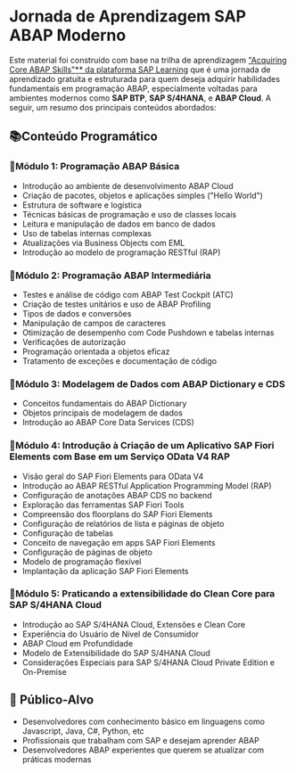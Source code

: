 # Jornada de Aprendizagem SAP ABAP Moderno

Este material foi construído com base na trilha de aprendizagem ["Acquiring Core ABAP Skills"** da plataforma SAP Learning](https://learning.sap.com/learning-journeys/acquire-core-abap-skills) que é uma jornada de aprendizado gratuita e estruturada para quem deseja adquirir habilidades fundamentais em programação ABAP, especialmente voltadas para ambientes modernos como **SAP BTP**, **SAP S/4HANA**, e **ABAP Cloud**. A seguir, um resumo dos principais conteúdos abordados:

## 📚Conteúdo Programático

### 🔹Módulo 1: Programação ABAP Básica
- Introdução ao ambiente de desenvolvimento ABAP Cloud
- Criação de pacotes, objetos e aplicações simples ("Hello World")
- Estrutura de software e logística
- Técnicas básicas de programação e uso de classes locais
- Leitura e manipulação de dados em banco de dados
- Uso de tabelas internas complexas
- Atualizações via Business Objects com EML
- Introdução ao modelo de programação RESTful (RAP)

### 🔹Módulo 2: Programação ABAP Intermediária
- Testes e análise de código com ABAP Test Cockpit (ATC)
- Criação de testes unitários e uso de ABAP Profiling
- Tipos de dados e conversões
- Manipulação de campos de caracteres
- Otimização de desempenho com Code Pushdown e tabelas internas
- Verificações de autorização
- Programação orientada a objetos eficaz
- Tratamento de exceções e documentação de código

### 🔹Módulo 3: Modelagem de Dados com ABAP Dictionary e CDS
- Conceitos fundamentais do ABAP Dictionary
- Objetos principais de modelagem de dados
- Introdução ao ABAP Core Data Services (CDS)

### 🔹Módulo 4: Introdução à Criação de um Aplicativo SAP Fiori Elements com Base em um Serviço OData V4 RAP
- Visão geral do SAP Fiori Elements para OData V4
- Introdução ao ABAP RESTful Application Programming Model (RAP)
- Configuração de anotações ABAP CDS no backend
- Exploração das ferramentas SAP Fiori Tools
- Compreensão dos floorplans do SAP Fiori Elements
- Configuração de relatórios de lista e páginas de objeto
- Configuração de tabelas
- Conceito de navegação em apps SAP Fiori Elements
- Configuração de páginas de objeto
- Modelo de programação flexível
- Implantação da aplicação SAP Fiori Elements

### 🔹Módulo 5: Praticando a extensibilidade do Clean Core para SAP S/4HANA Cloud
- Introdução ao SAP S/4HANA Cloud, Extensões e Clean Core
- Experiência do Usuário de Nível de Consumidor
- ABAP Cloud em Profundidade
- Modelo de Extensibilidade do SAP S/4HANA Cloud
- Considerações Especiais para SAP S/4HANA Cloud Private Edition e On-Premise

## 👥 **Público-Alvo**
- Desenvolvedores com conhecimento básico em linguagens como Javascript, Java, C#, Python, etc
- Profissionais que trabalham com SAP e desejam aprender ABAP
- Desenvolvedores ABAP experientes que querem se atualizar com práticas modernas

